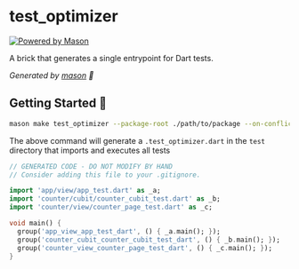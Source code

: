 # test_optimizer

[![Powered by Mason](https://img.shields.io/endpoint?url=https%3A%2F%2Ftinyurl.com%2Fmason-badge)](https://github.com/felangel/mason)

A brick that generates a single entrypoint for Dart tests.

_Generated by [mason][1] 🧱_

## Getting Started 🚀

```sh
mason make test_optimizer --package-root ./path/to/package --on-conflict overwrite
```

The above command will generate a `.test_optimizer.dart` in the `test` directory that imports and executes all tests

```dart
// GENERATED CODE - DO NOT MODIFY BY HAND
// Consider adding this file to your .gitignore.

import 'app/view/app_test.dart' as _a;
import 'counter/cubit/counter_cubit_test.dart' as _b;
import 'counter/view/counter_page_test.dart' as _c;

void main() {
  group('app_view_app_test_dart', () { _a.main(); });
  group('counter_cubit_counter_cubit_test_dart', () { _b.main(); });
  group('counter_view_counter_page_test_dart', () { _c.main(); });
}
```

[1]: https://github.com/felangel/mason

